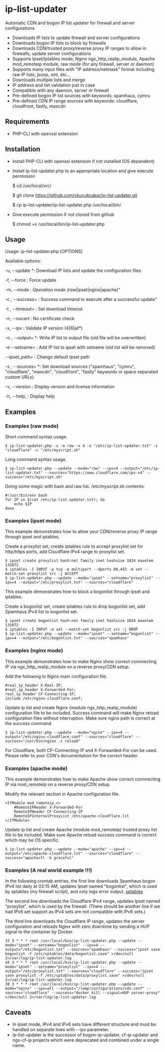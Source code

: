 # ip-list-updater

Automatic CDN and bogon IP list updater for firewall and server configurations

* Downloads IP lists to update firewall and server configurations
* Downloads bogon IP lists to block by firewalls
* Downloads CDN/trusted proxy/reverse proxy IP ranges to allow in firewalls, update server configurations
* Supports Ipset/Iptables mode, Nginx ngx_http_realip_module, Apache mod_remoteip module, raw mode (for any firewall, server or daemon)
* Supports many input files with "IP address/netmask" format including raw IP lists, jsonp, xml, etc...
* Downloads multiple lists and merge
* IP address and list validation just in case
* Compatible with any daemon, server or firewall
* Pre-defined bogon IP list sources with keywords: spamhaus, cymru
* Pre-defined CDN IP range sources with keywords: cloudflare, cloudfront, fastly, maxcdn

## Requirements

* PHP-CLI with openssl extension

## Installation

* Install PHP-CLI with openssl extension if not installed (OS dependent)
	
* Install ip-list-updater.php to an appropriate location and give execute permission

	$ cd /usr/local/src/

	$ git clone https://github.com/vkucukcakar/ip-list-updater.git	

	$ cp ip-list-updater/ip-list-updater.php /usr/local/bin/
	
* Give execute permission if not cloned from github

	$ chmod +x /usr/local/bin/ip-list-updater.php
	

## Usage

Usage: ip-list-updater.php [OPTIONS]

Available options:

-u, --update                          *: Download IP lists and update the configuration files

-f, --force                            : Force update

-m, --mode                            *: Operation mode (raw*|ipset|nginx|apache)"

-c <command>, --success=<command>      : Success command to execute after a successful update"

-t <seconds>, --timeout=<seconds>      : Set download timeout

-n, --nocert                           : No certificate check

-x, --ipv                              : Validate IP version (4|6|all*)

-o <filename>, --output=<filename>    *: Write IP list to output file (old file will be overwritten)

-e <setname> --setname=<setname>       : Add IP list to ipset with setname (old list will be removed)

--ipset_path=<path>                    : Change default Ipset path
				
-s <urls>, --sources=<urls>           *: Set download sources ("spamhaus", "cymru", "cloudflare", "maxcdn", "cloudfront", "fastly" keywords or space separated custom URLs)
 
-v, --version                          : Display version and license information

-h, --help,                            : Display help

 
## Examples

### Examples (raw mode)

Short command syntax usage.

	$ ip-list-updater.php -u -m raw -x 4 -o "/etc/ip-list-updater.txt" -s "cloudflare" -c "/etc/myscript.sh"
	
Long command syntax usage.
	
	$ ip-list-updater.php --update --mode="raw" --ipv=4 --output="/etc/ip-list-updater.txt" --sources="https://www.cloudflare.com/ips-v4" --success="/etc/myscript.sh"

	
Doing some magic with bash and raw list. /etc/myscript.sh contents:	
	
	#!/usr/bin/env bash
	for IP in $(cat /etc/ip-list-updater.txt); do
		echo $IP
	done
	
### Examples (ipset mode)

This example demonstrates how to allow your CDN/reverse proxy IP range through ipset and iptables.

Create a proxylist set, create iptables rule to accept proxylist set for http/https ports, add Cloudflare IPv4 range to proxylist set.

	$ ipset create proxylist hash:net family inet hashsize 1024 maxelem 131072
	$ iptables -I INPUT -p tcp -m multiport --dports 80,443 -m set --match-set proxylist src -j ACCEPT
	$ ip-list-updater.php --update --mode="ipset" --setname="proxylist" --ipv=4 --output="/etc/proxylist.txt" --sources="cloudflare"

This example demonstrates how to block a bogonlist through ipset and iptables.

Create a bogonlist set, create iptables rule to drop bogonlist set, add Spamhaus IPv4 list to bogonlist set. 	
	
	$ ipset create bogonlist hash:net family inet hashsize 1024 maxelem 131072
	$ iptables -I INPUT -m set --match-set bogonlist src -j DROP
	$ ip-list-updater.php --update --mode="ipset" --setname="bogonlist" --ipv=4 --output="/etc/bogonlist.txt" --sources="spamhaus"

### Examples (nginx mode)

This example demonstrates how to make Nginx show correct connnecting IP via ngx_http_realip_module on a reverse proxy/CDN setup. 

Add the following to Nginx main configuration file.

	#real_ip_header X-Real-IP;
	#real_ip_header X-Forwarded-For;
	real_ip_header CF-Connecting-IP;
	include /etc/nginx-cloudflare.conf;

Update ip list and create Nginx (module ngx_http_realip_module) configuration file to be included. 
Success command will make Nginx reload configuration files without interruption. Make sure nginx path is correct at the success command.

	$ ip-list-updater.php --update --mode="nginx" --ipv=4 --output="/etc/nginx-cloudflare.conf" --sources="cloudflare" --success="/usr/bin/nginx -s reload"

For Cloudflare, both CF-Connecting-IP and X-Forwarded-For can be used. Please refer to your CDN's documentation for the correct header.
	
### Examples (apache mode)

This example demonstrates how to make Apache show correct connnecting IP via mod_remoteip on a reverse proxy/CDN setup. 

Modify the relevant section in Apache configuration file.

	<IfModule mod_remoteip.c>
		#RemoteIPHeader X-Forwarded-For
		RemoteIPHeader CF-Connecting-IP
		RemoteIPInternalProxyList /etc/apache-cloudflare.lst
	</IfModule>

Update ip list and create Apache (module mod_remoteip) trusted proxy list file to be included. 
Make sure Apache reload success command is correct which may be OS specific.

	$ ip-list-updater.php --update --mode="apache" --ipv=4 --output="/etc/apache-cloudflare.lst" --sources="cloudflare" --success="apachectl -k graceful"

### Examples (A real world example !!!)

In the following crontab entries, the first line downloads Spamhaus bogon IPv4 list daily at 03:15 AM, updates Ipset named "bogonlist", which is used by sptables (my firewall script), and only logs error output. [sptables](https://github.com/vkucukcakar/sptables)

The second line downloads the Cloudflare IPv4 range, updates Ipset named "proxylist", which is used by the firewall. (There should be another line if we had IPv6 set support as IPv4 sets are not compatible with IPv6 sets.)

The third line downloads the Cloudflare IP range, updates the server configuration and reloads Nginx with zero downtime by sending a HUP signal to the container by Docker.

	15 3 * * * root /usr/local/bin/ip-list-updater.php --update --mode="ipset" --setname="bogonlist" --ipv=4 --output="/etc/bogonlist.txt" --sources="spamhaus" --success="ipset save bogonlist -f /etc/sptables/data/bogonlist.save" >/dev/null 2>/var/log/ip-list-updater.log
	45 3 * * * root /usr/local/bin/ip-list-updater.php --update --mode="ipset" --setname="proxylist" --ipv=4 --output="/etc/proxylist.txt" --sources="cloudflare" --success="ipset save proxylist -f /etc/sptables/data/proxylist.save" >/dev/null 2>/var/log/ip-list-updater.log
	30 3 * * * root /usr/local/bin/ip-list-updater.php --update --mode="nginx" --ipv=all --output="/lemp/configurations/cdn.conf" --sources="cloudflare" --success="docker kill --signal=HUP server-proxy" >/dev/null 2>/var/log/ip-list-updater.log

## Caveats

* In ipset mode, IPv4 and IPv6 sets have different structure and must be handled on separate lines with --ipv parameter.
* ip-list-updater is the successor of bogon-ip-updater, cf-ip-updater and ngx-cf-ip projects which were deprecated and combined under a single name. 
